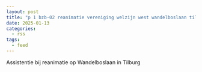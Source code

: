 ```yaml
---
layout: post
title: "p 1 bzb-02 reanimatie vereniging welzijn west wandelboslaan tilburg 209433"
date: 2025-01-13
categories: 
  - rss
tags: 
  - feed
---
```


Assistentie bij reanimatie op Wandelboslaan in Tilburg

